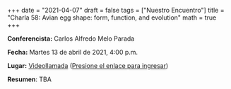 +++
date      = "2021-04-07"
draft     = false
tags      = ["Nuestro Encuentro"]
title     = "Charla 58: Avian egg shape: form, function, and evolution"
math      = true
+++

**Conferencista:** Carlos Alfredo Melo Parada

**Fecha:** Martes 13 de abril de 2021, 4:00 p.m.

**Lugar:** [Videollamada](https://meet.google.com/izy-pzig-pbf)  ([Presione el enlace para ingresar](https://meet.google.com/izy-pzig-pbf))

**Resumen**: TBA
